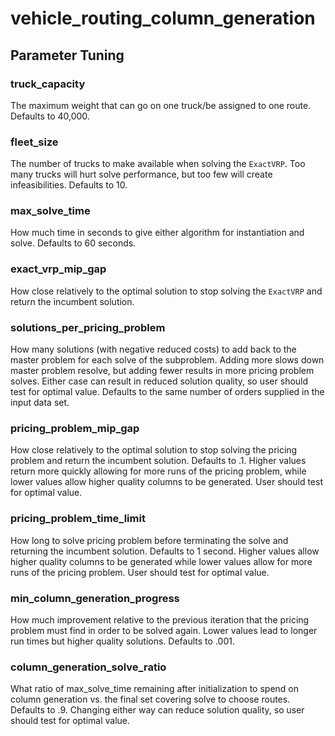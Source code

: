 # vehicle_routing_column_generation

## Parameter Tuning

### truck_capacity
The maximum weight that can go on one truck/be assigned to one route. Defaults
to 40,000.

### fleet_size
The number of trucks to make available when solving the `ExactVRP`. Too many trucks
will hurt solve performance, but too few will create infeasibilities. Defaults to
10.

### max_solve_time
How much time in seconds to give either algorithm for instantiation and solve.
Defaults to 60 seconds.

### exact_vrp_mip_gap
How close relatively to the optimal solution to stop solving the `ExactVRP` and
return the incumbent solution.

### solutions_per_pricing_problem
How many solutions (with negative reduced costs) to add back to the master problem
for each solve of the subproblem. Adding more slows down master problem resolve,
but adding fewer results in more pricing problem solves. Either case can result in
reduced solution quality, so user should test for optimal value. Defaults to the
same number of orders supplied in the input data set.

### pricing_problem_mip_gap
How close relatively to the optimal solution to stop solving the pricing problem and
return the incumbent solution. Defaults to .1. Higher values return more quickly
allowing for more runs of the pricing problem, while lower values allow higher
quality columns to be generated. User should test for optimal value.

### pricing_problem_time_limit
How long to solve pricing problem before terminating the solve and returning the
incumbent solution. Defaults to 1 second. Higher values allow higher quality
columns to be generated while lower values allow for more runs of the pricing problem.
User should test for optimal value.

### min_column_generation_progress
How much improvement relative to the previous iteration that the pricing problem
must find in order to be solved again. Lower values lead to longer run times but
higher quality solutions. Defaults to .001.

### column_generation_solve_ratio
What ratio of max_solve_time remaining after initialization to spend on column
generation vs. the final set covering solve to choose routes. Defaults to .9.
Changing either way can reduce solution quality, so user should test for optimal
value.
